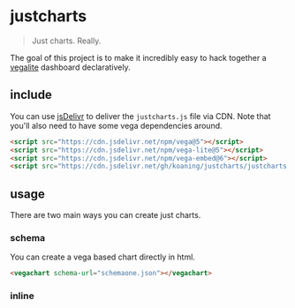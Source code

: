 # justcharts

> Just charts. Really.

The goal of this project is to make it incredibly easy to hack together a [vegalite](https://vega.github.io/vega-lite/) dashboard declaratively.

## include 

You can use [jsDelivr](https://www.jsdelivr.com/?docs=gh) to deliver the `justcharts.js` file via CDN. Note
that you'll also need to have some vega dependencies around.

```html
<script src="https://cdn.jsdelivr.net/npm/vega@5"></script>
<script src="https://cdn.jsdelivr.net/npm/vega-lite@5"></script>
<script src="https://cdn.jsdelivr.net/npm/vega-embed@6"></script>
<script src="https://cdn.jsdelivr.net/gh/koaning/justcharts/justcharts.js"></script>
```

## usage

There are two main ways you can create just charts. 

### schema 

You can create a vega based chart directly in html. 

```html
<vegachart schema-url="schemaone.json"></vegachart>
```

### inline 
